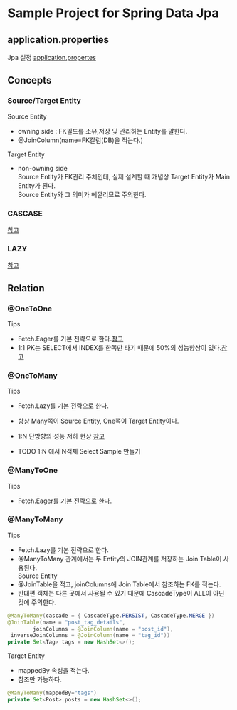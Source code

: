 # Sample Project for Spring Data Jpa

## application.properties
Jpa 설정 [application.propertes](https://creatorpark-tech-stack.tistory.com/2?category=812808)

## Concepts
### Source/Target Entity
Source Entity
- owning side : FK필드를 소유,저장 및 관리하는 Entity를 말한다.
- @JoinColumn(name=FK칼럼(DB)을 적는다.)

Target Entity
- non-owning side  
Source Entity가 FK관리 주체인데, 실제 설계할 때 개념상 Target Entity가 Main Entity가 된다.  
Source Entity와 그 의미가 헤깔리므로 주의한다.

### CASCASE
[참고](https://vladmihalcea.com/a-beginners-guide-to-jpa-and-hibernate-cascade-types/)
  
### LAZY
[참고](https://vladmihalcea.com/initialize-lazy-proxies-collections-jpa-hibernate/)

## Relation

### @OneToOne
Tips
- Fetch.Eager를 기본 전략으로 한다.[참고](https://kwonnam.pe.kr/wiki/java/jpa/one-to-one)  
- 1:1 PK는 SELECT에서 INDEX를 한쪽만 타기 때문에 50%의 성능향상이 있다.[참고](https://vladmihalcea.com/the-best-way-to-map-a-onetoone-relationship-with-jpa-and-hibernate/)

### @OneToMany
Tips
- Fetch.Lazy를 기본 전략으로 한다.  
- 항상 Many쪽이 Source Entity, One쪽이 Target Entity이다. 
- 1:N 단방향의 성능 저하 현상 
[참고](https://vladmihalcea.com/the-best-way-to-map-a-onetomany-association-with-jpa-and-hibernate/)

- TODO 1:N 에서 N객체 Select Sample 만들기

### @ManyToOne
Tips
- Fetch.Eager를 기본 전략으로 한다.  

### @ManyToMany
Tips  
- Fetch.Lazy를 기본 전략으로 한다.
- @ManyToMany 관계에서는 두 Entity의 JOIN관계를 저장하는 Join Table이 사용된다.  
Source Entity
- @JoinTable을 적고, joinColumns에 Join Table에서 참조하는 FK를 적는다.
- 반대편 객체는 다른 곳에서 사용될 수 있기 때문에 CascadeType이 ALL이 아닌 것에 주의한다.  
```java
@ManyToMany(cascade = { CascadeType.PERSIST, CascadeType.MERGE })
@JoinTable(name = "post_tag_details", 
        joinColumns = @JoinColumn(name = "post_id"), 
 inverseJoinColumns = @JoinColumn(name = "tag_id"))
private Set<Tag> tags = new HashSet<>();
```  
Target Entity  
- mappedBy 속성을 적는다. 
- 참조만 가능하다.  
```java
@ManyToMany(mappedBy="tags")
private Set<Post> posts = new HashSet<>();
```

